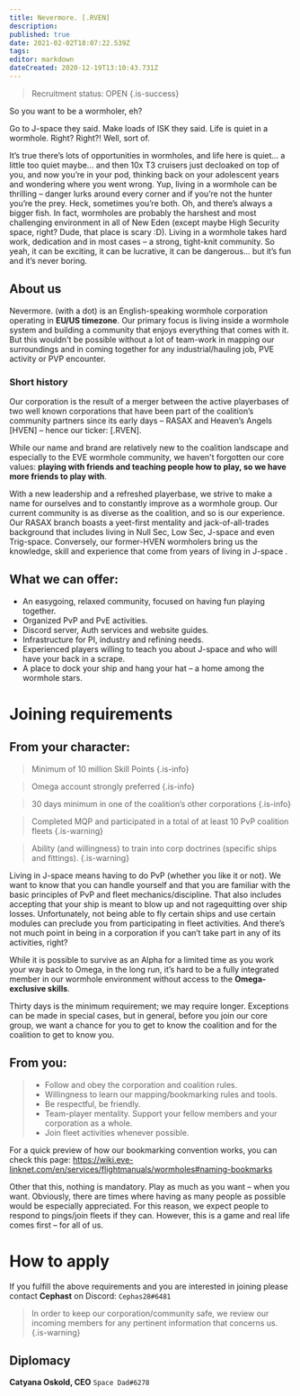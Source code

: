 ```yaml
---
title: Nevermore. [.RVEN]
description: 
published: true
date: 2021-02-02T18:07:22.539Z
tags: 
editor: markdown
dateCreated: 2020-12-19T13:10:43.731Z
---
```


>Recruitment status: OPEN
{.is-success}

So you want to be a wormholer, eh?

Go to J-space they said. Make loads of ISK they said. Life is quiet in a wormhole. Right? Right?! Well, sort of. 

It’s true there’s lots of opportunities in wormholes, and life here is quiet… a little too quiet maybe… and then 10x T3 cruisers just decloaked on top of you, and now you’re in your pod, thinking back on your adolescent years and wondering where you went wrong.
Yup, living in a wormhole can be thrilling – danger lurks around every corner and if you’re not the hunter you’re the prey. Heck, sometimes you’re both. Oh, and there’s always a bigger fish.
In fact, wormholes are probably the harshest and most challenging environment in all of New Eden (except maybe High Security space, right? Dude, that place is scary :D). Living in a wormhole takes hard work, dedication and in most cases – a strong, tight-knit community.
So yeah, it can be exciting, it can be lucrative, it can be dangerous… but it’s fun and it’s never boring.

## About us
Nevermore. (with a dot) is an English-speaking wormhole corporation operating in **EU/US timezone**. 
Our primary focus is living inside a wormhole system and building a community that enjoys everything that comes with it. 
But this wouldn't be possible without a lot of team-work in mapping our surroundings and in coming together for any industrial/hauling job, PVE activity or PVP encounter.


### Short history
Our corporation is the result of a merger between the active playerbases of two well known corporations that have been part of the coalition’s community partners since its early days – RASAX and Heaven’s Angels [HVEN] – hence our ticker: [.RVEN].

While our name and brand are relatively new to the coalition landscape and especially to the EVE wormhole community, we haven't forgotten our core values: **playing with friends and teaching people how to play, so we have more friends to play with**.

With a new leadership and a refreshed playerbase, we strive to make a name for ourselves and to constantly improve as a wormhole group. Our current community is as diverse as the coalition, and so is our experience. Our RASAX branch boasts a yeet-first mentality and jack-of-all-trades background that includes living in Null Sec, Low Sec, J-space and even Trig-space. Conversely, our former-HVEN wormholers bring us the knowledge, skill and experience that come from years of living in J-space .


## What we can offer:
- An easygoing, relaxed community, focused on having fun playing together.
- Organized PvP and PvE activities.
- Discord server, Auth services and website guides.
- Infrastructure for PI, industry and refining needs.
- Experienced players willing to teach you about J-space and who will have your back in a scrape.
- A place to dock your ship and hang your hat – a home among the wormhole stars.

# Joining requirements
## From your character:
>  Minimum of 10 million Skill Points
{.is-info}

> Omega account strongly preferred 
{.is-info}

> 30 days minimum in one of the coalition’s other corporations
{.is-info}

> Completed MQP and participated in a total of at least 10 PvP coalition fleets 
{.is-warning}

> Ability (and willingness) to train into corp doctrines (specific ships and fittings).
{.is-warning}

Living in J-space means having to do PvP (whether you like it or not). We want to know that you can handle yourself and that you are familiar with the basic principles of PvP and fleet mechanics/discipline. That also includes accepting that your ship is meant to blow up and not ragequitting over ship losses.
Unfortunately, not being able to fly certain ships and use certain modules can preclude you from participating in fleet activities. And there’s not much point in being in a corporation if you can’t take part in any of its activities, right?

While it is possible to survive as an Alpha for a limited time as you work your way back to Omega, in the long run, it’s hard to be a fully integrated member in our wormhole environment without access to the **Omega-exclusive skills**.

Thirty days is the minimum requirement; we may require longer. Exceptions can be made in special cases, but in general, before you join our core group, we want a chance for you to get to know the coalition and for the coalition to get to know you.

## From you:
> - Follow and obey the corporation and coalition rules.
> - Willingness to learn our mapping/bookmarking rules and tools.
> - Be respectful, be friendly.
> - Team-player mentality. Support your fellow members and your corporation as a whole.
> - Join fleet activities whenever possible.

For a quick preview of how our bookmarking convention works, you can check this page: https://wiki.eve-linknet.com/en/services/flightmanuals/wormholes#naming-bookmarks

Other that this, nothing is mandatory. Play as much as you want – when you want. Obviously, there are times where having as many people as possible would be especially appreciated. For this reason, we expect people to respond to pings/join fleets if they can.
However, this is a game and real life comes first – for all of us.

# How to apply
If you fulfill the above requirements and you are interested in joining please contact **Cephast** on Discord: `Cephas28#6481`

> In order to keep our corporation/community safe, we review our incoming members for any pertinent information that concerns us. 
{.is-warning}

Diplomacy
---

**Catyana Oskold, CEO**
`Space Dad#6278`
